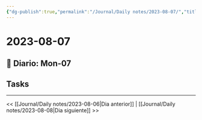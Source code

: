 ```yaml
---
{"dg-publish":true,"permalink":"/Journal/Daily notes/2023-08-07/","title":"2023-08-07","tags":["Daily"],"created":"2023-08-07T01:41:51.411-05:00","updated":"2023-09-08T19:36:26.914-05:00"}
---
```



# 2023-08-07

## 📅 Diario: Mon-07

## Tasks

- - - 

<< [[Journal/Daily notes/2023-08-06\|Dia anterior]] | [[Journal/Daily notes/2023-08-08\|Dia siguiente]] >>
